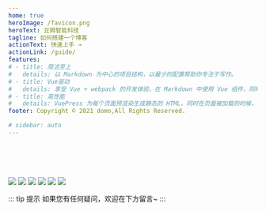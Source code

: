 ```yaml
---
home: true
heroImage: /favicon.png
heroText: 豆姆智能科技
tagline: 如何搭建一个博客
actionText: 快速上手 →
actionLink: /guide/
features:
# - title: 简洁至上
#   details: 以 Markdown 为中心的项目结构，以最少的配置帮助你专注于写作。
# - title: Vue驱动
#   details: 享受 Vue + webpack 的开发体验，在 Markdown 中使用 Vue 组件，同时可以使用 Vue 来开发自定义主题。
# - title: 高性能
#   details: VuePress 为每个页面预渲染生成静态的 HTML，同时在页面被加载的时候，将作为 SPA 运行。
footer: Copyright © 2021 domo,All Rights Reserved.

# sidebar: auto
---
```

<br/><br/><br/><br/>
![](https://img.shields.io/badge/frame-vuepress-brightgreen)
[![](https://img.shields.io/badge/author-C01day-blue)](https://www.c01day.com)
![](https://img.shields.io/badge/email-24602250%40qq.com-red)
[![](https://img.shields.io/badge/Github-C01day-lightgrey)](https://github.com/C01day)
[![](https://img.shields.io/badge/deploy-github%20pages-9cf)](https://github.com/C01day/vuepress-teach/tree/gh-pages)
![](https://img.shields.io/badge/deploy-vercel-9cf)

<!-- curl -X GET \
   -H "X-LC-Id: AeJrrFpeevG1UiXFy0RufFhV-gzGzoHsz" \
   -H "X-LC-Key: rJifMMXQjblecR9UM3wrzuSu,master" \
   https://aejrrfpe.lc-cn-n1-shared.com/1.1/schemas/Counter -->

  
::: tip 提示
如果您有任何疑问，欢迎在下方留言~
:::

<br/><br/>
<Valine></Valine>